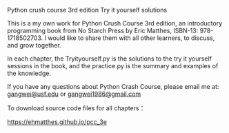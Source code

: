 Python crush course 3rd edition Try it yourself solutions

This is a my own work for Python Crush Course 3rd edition, an introductory programming book from No Starch Press by Eric Matthes, ISBN-13: 978-1718502703. I would like to share them with all other learners, to discuss, and grow together.

In each chapter, the Tryityourself.py is the solutions to the try it yourself sessions in the book, and the practice.py is the summary and examples of the knowledge.

If you have any questions about Python Crash Course, please email me at: gangwei@usf.edu or gangwei1986@gmail.com

To download source code files for all chapters：

  https://ehmatthes.github.io/pcc_3e
